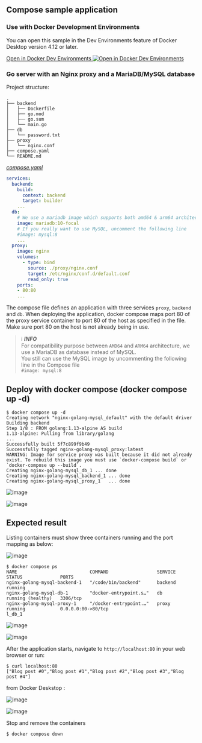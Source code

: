 ## Compose sample application

### Use with Docker Development Environments

You can open this sample in the Dev Environments feature of Docker Desktop version 4.12 or later.

[Open in Docker Dev Environments <img src="../open_in_new.svg" alt="Open in Docker Dev Environments" align="top"/>](https://open.docker.com/dashboard/dev-envs?url=https://github.com/docker/awesome-compose/tree/master/nginx-golang-mysql)

### Go server with an Nginx proxy and a MariaDB/MySQL database

Project structure:
```
.
├── backend
│   ├── Dockerfile
│   ├── go.mod
│   ├── go.sum
│   └── main.go
├── db
│   └── password.txt
├── proxy
│   └── nginx.conf
├── compose.yaml
└── README.md
```

[_compose.yaml_](compose.yaml)
```yaml
services:
  backend:
    build:
      context: backend
      target: builder
    ...
  db:
    # We use a mariadb image which supports both amd64 & arm64 architecture
    image: mariadb:10-focal
    # If you really want to use MySQL, uncomment the following line
    #image: mysql:8
    ...
  proxy:
    image: nginx
    volumes:
      - type: bind
        source: ./proxy/nginx.conf
        target: /etc/nginx/conf.d/default.conf
        read_only: true
    ports:
    - 80:80
    ...
```
The compose file defines an application with three services `proxy`, `backend` and `db`.
When deploying the application, docker compose maps port 80 of the proxy service container to port 80 of the host as specified in the file.
Make sure port 80 on the host is not already being in use.

> ℹ️ **_INFO_**  
> For compatibility purpose between `AMD64` and `ARM64` architecture, we use a MariaDB as database instead of MySQL.  
> You still can use the MySQL image by uncommenting the following line in the Compose file   
> `#image: mysql:8`

## Deploy with docker compose (docker compose up -d)

```shell
$ docker compose up -d
Creating network "nginx-golang-mysql_default" with the default driver
Building backend
Step 1/8 : FROM golang:1.13-alpine AS build
1.13-alpine: Pulling from library/golang
...
Successfully built 5f7c899f9b49
Successfully tagged nginx-golang-mysql_proxy:latest
WARNING: Image for service proxy was built because it did not already exist. To rebuild this image you must use `docker-compose build` or `docker-compose up --build`.
Creating nginx-golang-mysql_db_1 ... done
Creating nginx-golang-mysql_backend_1 ... done
Creating nginx-golang-mysql_proxy_1   ... done
```

![image](https://github.com/GOCity313/awesome-compose/assets/126258837/8a4de4f7-5ddc-48d5-adea-fc899003ac6a)

![image](https://github.com/GOCity313/awesome-compose/assets/126258837/7a382cc7-d722-48c5-8a6d-ed6cdc7badca)

## Expected result

Listing containers must show three containers running and the port mapping as below:

![image](https://github.com/GOCity313/awesome-compose/assets/126258837/00ca7019-4650-47ea-9d1f-4fafb11d516a)

```shell
$ docker compose ps
NAME                           COMMAND                  SERVICE             STATUS              PORTS
nginx-golang-mysql-backend-1   "/code/bin/backend"      backend             running
nginx-golang-mysql-db-1        "docker-entrypoint.s…"   db                  running (healthy)   3306/tcp
nginx-golang-mysql-proxy-1     "/docker-entrypoint.…"   proxy               running             0.0.0.0:80->80/tcp
l_db_1
```
![image](https://github.com/GOCity313/awesome-compose/assets/126258837/a51c6a5e-b643-4278-b970-ae15adffe663)

![image](https://github.com/GOCity313/awesome-compose/assets/126258837/4b17d941-1ea0-4582-94a1-e74351afa06b)

After the application starts, navigate to `http://localhost:80` in your web browser or run:
```shell
$ curl localhost:80
["Blog post #0","Blog post #1","Blog post #2","Blog post #3","Blog post #4"]
```
from Docker Deskstop :

![image](https://github.com/GOCity313/awesome-compose/assets/126258837/2a1dd6e3-71d0-49fa-90b9-8ee47785293c)

![image](https://github.com/GOCity313/awesome-compose/assets/126258837/5c89b456-ea1c-4be6-a745-529d82187c66)


Stop and remove the containers
```shell
$ docker compose down
```
